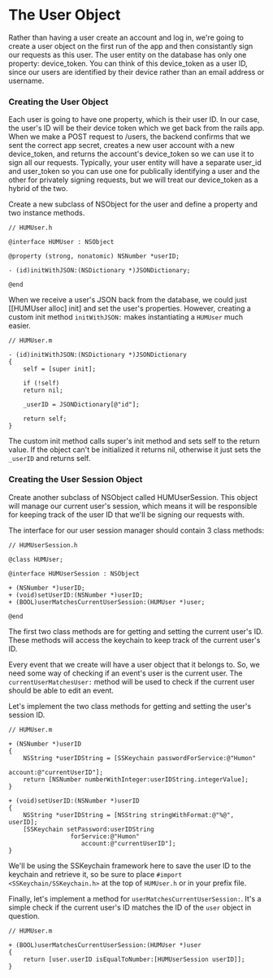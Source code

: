 # The User Object

Rather than having a user create an account and log in, we're going to create a user object on the first run of the app and then consistantly sign our requests as this user. The user entity on the database has only one property: device_token. You can think of this device_token as a user ID, since our users are identified by their device rather than an email address or username.

### Creating the User Object

Each user is going to have one property, which is their user ID. In our case, the user's ID will be their device token which we get back from the rails app. When we make a POST request to /users, the backend confirms that we sent the correct app secret, creates a new user account with a new device_token, and returns the account's device_token so we can use it to sign all our requests. Typically, your user entity will have a separate user_id and user_token so you can use one for publically identifying a user and the other for privately signing requests, but we will treat our device_token as a hybrid of the two.

Create a new subclass of NSObject for the user and define a property and two instance methods.

	// HUMUser.h
	
	@interface HUMUser : NSObject
	
	@property (strong, nonatomic) NSNumber *userID;

	- (id)initWithJSON:(NSDictionary *)JSONDictionary;

	@end
	
When we receive a user's JSON back from the database, we could just [[HUMUser alloc] init] and set the user's properties. However, creating a custom init method `initWithJSON:` makes instantiating a `HUMUser` much easier.

	// HUMUser.m

	- (id)initWithJSON:(NSDictionary *)JSONDictionary
	{
    	self = [super init];
    
    	if (!self)
        return nil;
    
    	_userID = JSONDictionary[@"id"];
    	
    	return self;
	}

The custom init method calls super's init method and sets self to the return value. If the object can't be initialized it returns nil, otherwise it just sets the `_userID` and returns self.

### Creating the User Session Object

Create another subclass of NSObject called HUMUserSession. This object will manage our current user's session, which means it will be responsible for keeping track of the user ID that we'll be signing our requests with.

The interface for our user session manager should contain 3 class methods:

	// HUMUserSession.h
	
    @class HUMUser;

    @interface HUMUserSession : NSObject

    + (NSNumber *)userID;
    + (void)setUserID:(NSNumber *)userID;
    + (BOOL)userMatchesCurrentUserSession:(HUMUser *)user;

    @end

The first two class methods are for getting and setting the current user's ID. These methods will access the keychain to keep track of the current user's ID.

Every event that we create will have a user object that it belongs to. So, we need some way of checking if an event's user is the current user. The `currentUserMatchesUser:` method will be used to check if the current user should be able to edit an event.

Let's implement the two class methods for getting and setting the user's session ID.

	// HUMUser.m

    + (NSNumber *)userID
    {
        NSString *userIDString = [SSKeychain passwordForService:@"Humon"
                                                        account:@"currentUserID"];
        return [NSNumber numberWithInteger:userIDString.integerValue];
    }

    + (void)setUserID:(NSNumber *)userID
    {
        NSString *userIDString = [NSString stringWithFormat:@"%@", userID];
        [SSKeychain setPassword:userIDString
                     forService:@"Humon"
                        account:@"currentUserID"];
    }

We'll be using the SSKeychain framework here to save the user ID to the keychain and retrieve it, so be sure to place `#import <SSKeychain/SSKeychain.h>` at the top of `HUMUser.h` or in your prefix file.

Finally, let's implement a method for `userMatchesCurrentUserSession:`. It's a simple check if the current user's ID matches the ID of the `user` object in question.

	// HUMUser.m
	
    + (BOOL)userMatchesCurrentUserSession:(HUMUser *)user
    {
        return [user.userID isEqualToNumber:[HUMUserSession userID]];
    }
